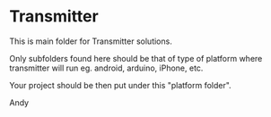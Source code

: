 Transmitter
===========

This is main folder for Transmitter solutions.

Only subfolders found here should be that of type of platform where 
transmitter will run eg. android, arduino, iPhone, etc.

Your project should be then put under this "platform folder".

Andy
